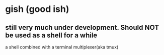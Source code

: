# gish (good ish)
## still very much under development. Should NOT be used as a shell for a while
a shell combined with a terminal multiplexer(aka tmux)
